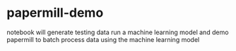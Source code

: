 # papermill-demo
notebook will generate testing data
run a machine learning model
and demo papermill to batch process data using the machine learning model
